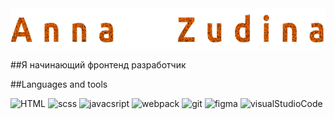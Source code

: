 <div align='center'>
<img src="assets/annaname.png" widht='100%' height='65'>
</div>


##Я начинающий фронтенд разработчик


##Languages and tools



![HTML](https://img.shields.io/badge/-HTML-090909?style=for-the-badge&logo) ![scss](https://img.shields.io/badge/-scss-090909?style=for-the-badge&logo=saas) ![javacsript](https://img.shields.io/badge/-JS-090909?style=for-the-badge&logo=javascript) ![webpack](https://img.shields.io/badge/-webpack-090909?style=for-the-badge&logo=webpack) ![git](https://img.shields.io/badge/-Git-090909?style=for-the-badge&logo=git) ![figma](https://img.shields.io/badge/-figma-090909?style=for-the-badge&logo=figma&logoColor=a586ee) ![visualStudioCode](https://img.shields.io/badge/-VSCode-090909?style=for-the-badge&logo=visuallstudiocode)
